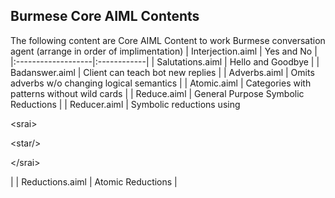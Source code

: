 ## Burmese Core AIML Contents ##
The following content are Core AIML Content to work Burmese conversation agent (arrange in order of implimentation)
| Interjection.aiml  | Yes and No  |
|:-------------------|:------------|
| Salutations.aiml   | Hello and Goodbye  |
| Badanswer.aiml     | Client can teach bot new replies  |
| Adverbs.aiml       | Omits adverbs w/o changing logical semantics  |
| Atomic.aiml        | Categories with patterns without wild cards  |
| Reduce.aiml        | General Purpose Symbolic Reductions  |
| Reducer.aiml       | 	Symbolic reductions using 

&lt;srai&gt;



&lt;star/&gt;



&lt;/srai&gt;

  |
| Reductions.aiml    | Atomic Reductions  |